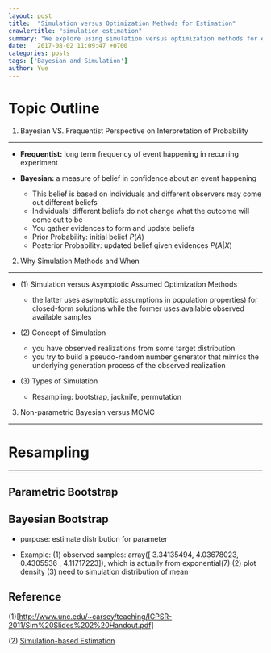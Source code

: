 ```yaml
---
layout: post
title:  "Simulation versus Optimization Methods for Estimation"
crawlertitle: "simulation estimation"
summary: "We explore using simulation versus optimization methods for estimation"
date:   2017-08-02 11:09:47 +0700
categories: posts
tags: ['Bayesian and Simulation']
author: Yue
---
```


# Topic Outline

1. Bayesian VS. Frequentist Perspective on Interpretation of Probability
---

* **Frequentist:** long term frequency of event happening in recurring experiment

* **Bayesian:** a measure of belief in confidence about an event happening
  - This belief is based on individuals and different observers may come out different beliefs
  - Individuals' different beliefs do not change what the outcome will come out to be
  - You gather evidences to form and update beliefs
  - Prior Probability: initial belief $P(A)$
  - Posterior Probability: updated belief given evidences $P(A|X)$


2. Why Simulation Methods and When
---
* (1) Simulation versus Asymptotic Assumed Optimization Methods

  - the latter uses asymptotic assumptions in population properties) for closed-form solutions while the former uses available observed available samples

* (2) Concept of Simulation

  - you have observed realizations from some target distribution
  - you try to build a pseudo-random number generator that mimics the underlying generation process of the observed realization

* (3) Types of Simulation

  - Resampling: bootstrap, jacknife, permutation


3. Non-parametric Bayesian versus MCMC
---

# Resampling
___

Parametric Bootstrap
---

Bayesian Bootstrap
---

* purpose: estimate distribution for parameter

* Example:
(1) observed samples: array([ 3.34135494,  4.03678023,  0.4305536 ,  4.11717223]), which is actually from exponential(7)
(2) plot density
(3) need to simulation distribution of mean


Reference
---
(1)[http://www.unc.edu/~carsey/teaching/ICPSR-2011/Sim%20Slides%202%20Handout.pdf]

(2) [Simulation-based Estimation](http://www.people.virginia.edu/~sns5r/resint/simulstf/simuljelt.pdf)
